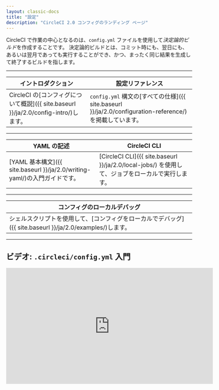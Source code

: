 ```yaml
---
layout: classic-docs
title: "設定"
description: "CircleCI 2.0 コンフィグのランディング ページ"
---
```


CircleCI で作業の中心となるのは、`config.yml` ファイルを使用して*決定論的ビルド*を作成することです。 決定論的ビルドとは、コミット時にも、翌日にも、あるいは翌月であっても実行することができ、かつ、まったく同じ結果を生成して終了するビルドを指します。

<hr />

| イントロダクション                          | 設定リファレンス                                                                                                      |
| -------------------------------------------------------------------------------------------- | ------------------------------------------------------------------------------------------------------------- |
| CircleCI の[コンフィグについて概説]({{ site.baseurl }}/ja/2.0/config-intro/)します。&nbsp;&nbsp;&nbsp;&nbsp; | `config.yml` 構文の[すべての仕様]({{ site.baseurl }}/ja/2.0/configuration-reference/)を掲載しています。&nbsp;&nbsp;&nbsp;&nbsp; |

<hr />

| YAML の記述                                                                               | CircleCI CLI                                                                |
| -------------------------------------------------------------------------------------- | --------------------------------------------------------------------------- |
| [YAML 基本構文]({{ site.baseurl }}/ja/2.0/writing-yaml/)の入門ガイドです。 &nbsp;&nbsp;&nbsp;&nbsp; | [CircleCI CLI]({{ site.baseurl }}/ja/2.0/local-jobs/) を使用して、ジョブをローカルで実行します。 |

<hr />

| コンフィグのローカルデバッグ                                                                                    |
| ------------------------------------------------------------------------------------------------- |
| シェルスクリプトを使用して、[コンフィグをローカルでデバッグ]({{ site.baseurl }}/ja/2.0/examples/)します。 &nbsp;&nbsp;&nbsp;&nbsp; |

<hr />

## ビデオ: `.circleci/config.yml` 入門

<div class="video-wrapper">
<iframe width="560" height="315" src="https://www.youtube.com/embed/xOSHKNUIkjY" frameborder="0" allow="autoplay; encrypted-media" allowfullscreen mark="crwd-mark"></iframe>
</div>
